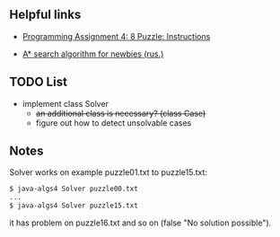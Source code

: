 ## Helpful links

  * [Programming Assignment 4: 8 Puzzle: Instructions](https://class.coursera.org/algs4partI-010/assignment/view?assignment_id=5)

  * [A* search algorithm for newbies (rus.)](http://www2.in.tu-clausthal.de/~zach/teaching/info_literatur/A_Star/A_star_tutorial/aStarTutorial_rus.htm.html)

## TODO List

* implement class Solver
  * ~~an additional class is necessary? (class Case)~~
  * figure out how to detect unsolvable cases

## Notes

Solver works on example puzzle01.txt to puzzle15.txt:
```sh
$ java-algs4 Solver puzzle00.txt
...
$ java-algs4 Solver puzzle15.txt
```

it has problem on puzzle16.txt and so on (false "No solution possible").